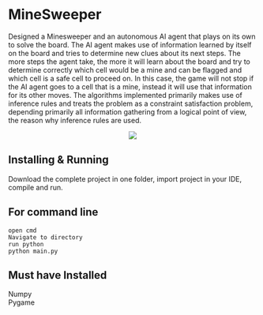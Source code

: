 # MineSweeper
Designed a Minesweeper and an autonomous AI agent that plays on its own to solve the board. The AI agent makes use of information learned by itself on the board and tries to determine new clues about its next steps. The more steps the agent take, the more it will learn about the board and try to determine correctly which cell would be a mine and can be flagged and which cell is a safe cell to proceed on. In this case, the game will not stop if the AI agent goes to a cell that is a mine, instead it will use that information for its other moves. The algorithms implemented primarily makes use of inference rules and treats the problem as a constraint satisfaction problem, depending primarily all information gathering from a logical point of view, the reason why inference rules are used.
<p align="center">
  <img src="maze.PNG">
</p>

## Installing & Running
Download the complete project in one folder, import project in your IDE, compile and run.

## For command line
```
open cmd
Navigate to directory
run python
python main.py
```

## Must have Installed
Numpy
<br>
Pygame

